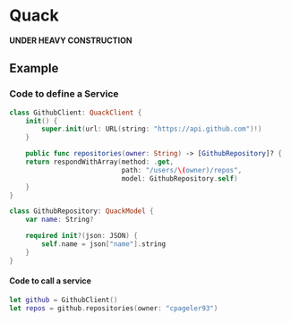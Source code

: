 # Quack

**UNDER HEAVY CONSTRUCTION**

## Example

### Code to define a Service

```swift
class GithubClient: QuackClient {
	init() {
		super.init(url: URL(string: "https://api.github.com")!)
	}

    public func repositories(owner: String) -> [GithubRepository]? {
	return respondWithArray(method: .get,
							path: "/users/\(owner)/repos",
							model: GithubRepository.self)
	}
}

class GithubRepository: QuackModel {
	var name: String?

    required init?(json: JSON) {
		self.name = json["name"].string
    }
}
```

#### Code to call a service

```swift
let github = GithubClient()
let repos = github.repositories(owner: "cpageler93")
```
